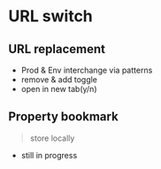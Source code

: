 # URL switch

## URL replacement
- Prod & Env interchange via patterns
- remove & add toggle
- open in new tab(y/n)

## Property bookmark
> store locally
- still in progress